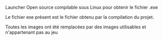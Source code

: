 Launcher Open source compilable sous Linux pour obtenir le fichier .exe

Le fichier exe présent est le fichier obtenu par la compilation du projet.

Toutes les images ont été remplacées par des images utilisables et n'appartenant pas au jeu
